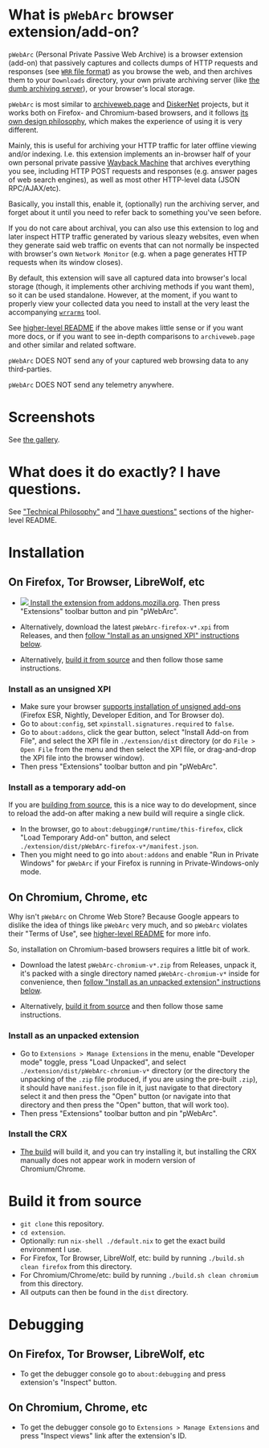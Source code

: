 # What is `pWebArc` browser extension/add-on?

`pWebArc` (Personal Private Passive Web Archive) is a browser extension (add-on) that passively captures and collects dumps of HTTP requests and responses (see [`WRR` file format](../doc/data-on-disk.md)) as you browse the web, and then archives them to your `Downloads` directory, your own private archiving server (like [the dumb archiving server](../dumb_server/)), or your browser's local storage.

`pWebArc` is most similar to [archiveweb.page](https://github.com/webrecorder/archiveweb.page) and [DiskerNet](https://github.com/dosyago/DownloadNet) projects, but it works both on Firefox- and Chromium-based browsers, and it follows [its own design philosophy](../README.md#philosophy), which makes the experience of using it is very different.

Mainly, this is useful for archiving your HTTP traffic for later offline viewing and/or indexing.
I.e. this extension implements an in-browser half of your own personal private passive [Wayback Machine](https://web.archive.org/) that archives everything you see, including HTTP POST requests and responses (e.g. answer pages of web search engines), as well as most other HTTP-level data (JSON RPC/AJAX/etc).

Basically, you install this, enable it, (optionally) run the archiving server, and forget about it until you need to refer back to something you've seen before.

If you do not care about archival, you can also use this extension to log and later inspect HTTP traffic generated by various sleazy websites, even when they generate said web traffic on events that can not normally be inspected with browser's own `Network Monitor` (e.g. when a page generates HTTP requests when its window closes).

By default, this extension will save all captured data into browser's local storage (though, it implements other archiving methods if you want them), so it can be used standalone.
However, at the moment, if you want to properly view your collected data you need to install at the very least the accompanying [`wrrarms`](../tool/) tool.

See [higher-level README](../README.md) if the above makes little sense or if you want more docs, or if you want to see in-depth comparisons to `archiveweb.page` and other similar and related software.

`pWebArc` DOES NOT send any of your captured web browsing data to any third-parties.

`pWebArc` DOES NOT send any telemetry anywhere.

# Screenshots

See [the gallery](../doc/gallery.md).

# What does it do exactly? I have questions.

See ["Technical Philosophy"](../README.md#philosophy) and ["I have questions"](../README.md#more-docs) sections of the higher-level README.

# Installation

## <span id="install-firefox"/>On Firefox, Tor Browser, LibreWolf, etc

- [![](https://oxij.org/asset/img/software/amo/get-the-addon-small.png) Install the extension from addons.mozilla.org](https://addons.mozilla.org/en-US/firefox/addon/pwebarc/).
  Then press "Extensions" toolbar button and pin "pWebArc".

- Alternatively, download the latest `pWebArc-firefox-v*.xpi` from Releases, and then [follow "Install as an unsigned XPI" instructions below](#unsigned-xpi).

- Alternatively, [build it from source](#build) and then follow those same instructions.

### <span id="unsigned-xpi"/>Install as an unsigned XPI

- Make sure your browser [supports installation of unsigned add-ons](https://wiki.mozilla.org/Add-ons/Extension_Signing) (Firefox ESR, Nightly, Developer Edition, and Tor Browser do).
- Go to `about:config`, set `xpinstall.signatures.required` to `false`.
- Go to `about:addons`, click the gear button, select "Install Add-on from File", and select the XPI file in `./extension/dist` directory (or do `File > Open File` from the menu and then select the XPI file, or drag-and-drop the XPI file into the browser window).
- Then press "Extensions" toolbar button and pin "pWebArc".

### Install as a temporary add-on

If you are [building from source](#build), this is a nice way to do development, since to reload the add-on after making a new build will require a single click.

- In the browser, go to `about:debugging#/runtime/this-firefox`, click "Load Temporary Add-on" button, and select `./extension/dist/pWebArc-firefox-v*/manifest.json`.
- Then you might need to go into `about:addons` and enable "Run in Private Windows" for `pWebArc` if your Firefox is running in Private-Windows-only mode.

## <span id="install-chromium"/>On Chromium, Chrome, etc

Why isn't `pWebArc` on Chrome Web Store?
Because Google appears to dislike the idea of things like `pWebArc` very much, and so `pWebArc` violates their "Terms of Use", see [higher-level README](../README.md#quickstart) for more info.

So, installation on Chromium-based browsers requires a little bit of work.

- Download the latest `pWebArc-chromium-v*.zip` from Releases, unpack it, it's packed with a single directory named `pWebArc-chromium-v*` inside for convenience, then [follow "Install as an unpacked extension" instructions below](#unpacked-zip).

- Alternatively, [build it from source](#build) and then follow those same instructions.

### <span id="unpacked-zip"/>Install as an unpacked extension

- Go to `Extensions > Manage Extensions` in the menu, enable "Developer mode" toggle, press "Load Unpacked", and select `./extension/dist/pWebArc-chromium-v*` directory (or the directory the unpacking of the `.zip` file produced, if you are using the pre-built `.zip`), it should have `manifest.json` file in it, just navigate to that directory select it and then press the "Open" button (or navigate into that directory and then press the "Open" button, that will work too).
- Then press "Extensions" toolbar button and pin "pWebArc".

### Install the CRX

- [The build](#build) will build it, and you can try installing it, but installing the CRX manually does not appear work in modern version of Chromium/Chrome.

# <span id="build"/>Build it from source

- `git clone` this repository.
- `cd extension`.
- Optionally: run `nix-shell ./default.nix` to get the exact build environment I use.
- For Firefox, Tor Browser, LibreWolf, etc: build by running `./build.sh clean firefox` from this directory.
- For Chromium/Chrome/etc: build by running `./build.sh clean chromium` from this directory.
- All outputs can then be found in the `dist` directory.

# Debugging

## On Firefox, Tor Browser, LibreWolf, etc

- To get the debugger console go to `about:debugging` and press extension's "Inspect" button.

## On Chromium, Chrome, etc

- To get the debugger console go to `Extensions > Manage Extensions` and press "Inspect views" link after the extension's ID.
